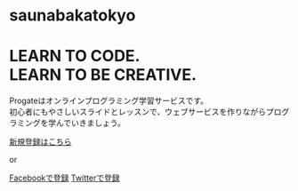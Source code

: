 # saunabakatokyo
<!DOCTYPE html>
<html>
<head>
  <meta charset="utf-8">
  <title>Progate</title>
  <!-- ここでFont Awesomeを読み込んでください -->
  <link rel="stylesheet" href="https://maxcdn.bootstrapcdn.com/font-awesome/4.3.0/css/font-awesome.min.css">
  <link rel="stylesheet" href="stylesheet.css">
</head>
<body>
  <!-- ここにコードを書いていきましょう -->
  <div class="top-wrapper">
    <div class="container">
      <h1>LEARN TO CODE.<br>LEARN TO BE CREATIVE.</h1>
      <p>Progateはオンラインプログラミング学習サービスです。<br>初心者にもやさしいスライドとレッスンで、ウェブサービスを作りながらプログラミングを学んでいきましょう。</p>
      <a href="#" class="btn entry">新規登録はこちら</a>
      <p>or</p>
      <a href="#" class="btn facebook"><span class="fa fa-facebook"></span>Facebookで登録</a>
      <a href="#" class="btn twitter"><span class="fa fa-twitter"></span>Twitterで登録</a>
    </div>
    
  </div>
  
</body>
</html>
